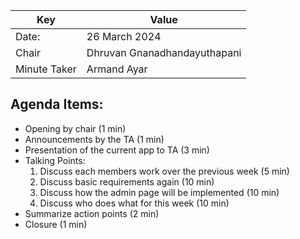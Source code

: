 | Key          | Value                        |
|--------------|------------------------------|
| Date:        | 26 March 2024                |
| Chair        | Dhruvan Gnanadhandayuthapani |
| Minute Taker | Armand Ayar                  |

## Agenda Items:
- Opening by chair (1 min)
- Announcements by the TA (1 min)
- Presentation of the current app to TA (3 min)
- Talking Points:
  1. Discuss each members work over the previous week (5 min)
  2. Discuss basic requirements again (10 min)
  3. Discuss how the admin page will be implemented (10 min)
  4. Discuss who does what for this week (10 min)
- Summarize action points (2 min)
- Closure (1 min)